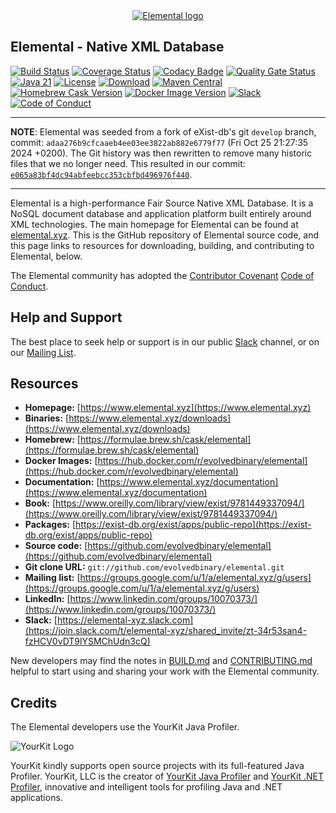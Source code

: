 <div align="center" id="logo">
<a href="https://www.elemental.xyz" target="_blank">
<img src="https://www.elemental.xyz/images/elemental-logo-horizontal-light.png" alt="Elemental logo"></img>
</a>
</div>

## Elemental - Native XML Database

[![Build Status](https://dl.circleci.com/status-badge/img/gh/evolvedbinary/elemental/tree/main.svg?style=svg)](https://dl.circleci.com/status-badge/redirect/gh/evolvedbinary/elemental/tree/main)
[![Coverage Status](https://coveralls.io/repos/github/evolvedbinary/elemental/badge.svg?branch=main)](https://coveralls.io/github/evolvedbinary/elemental?branch=main)
[![Codacy Badge](https://app.codacy.com/project/badge/Grade/4d074617e63d40839760a5e7b2ec4392?branch=main)](https://app.codacy.com/gh/evolvedbinary/elemental/dashboard?utm_source=gh&utm_medium=referral&utm_content=&utm_campaign=Badge_grade)
[![Quality Gate Status](https://sonarcloud.io/api/project_badges/measure?project=evolvedbinary_elemental&metric=alert_status)](https://sonarcloud.io/summary/new_code?id=evolvedbinary_elemental)
[![Java 21](https://img.shields.io/badge/java-21-blue.svg?logo=openjdk)](https://adoptopenjdk.net/)
[![License](https://img.shields.io/badge/license-BSL%201.1-blue.svg)](https://mariadb.com/bsl11/)
[![Download](https://img.shields.io/github/v/release/evolvedbinary/elemental.svg)](https://github.com/evolvedbinary/elemental/releases/)
[![Maven Central](https://img.shields.io/maven-central/v/xyz.elemental/elemental?logo=apachemaven&label=maven+central&color=green)](https://search.maven.org/search?q=g:xyz.elemental)
[![Homebrew Cask Version](https://img.shields.io/homebrew/cask/v/elemental?logo=homebrew&logoColor=white)](https://formulae.brew.sh/cask/elemental)
[![Docker Image Version](https://img.shields.io/docker/v/evolvedbinary/elemental?sort=semver&logo=docker&logoColor=white&label=docker)](https://hub.docker.com/r/evolvedbinary/elemental)
[![Slack](https://img.shields.io/badge/elemental-slack-56b6f8.svg?logo=slack)](https://join.slack.com/t/elemental-xyz/shared_invite/zt-34r53san4-fzHCV0vDT9lYSMChUdn3cQ)
[![Code of Conduct](https://img.shields.io/badge/code%20of%20conduct-contributor%20covenant-5e0d73.svg?logo=contributorcovenant)](https://www.contributor-covenant.org/version/2/1/code_of_conduct.html)

---
**NOTE**: Elemental was seeded from a fork of eXist-db's git `develop` branch, commit: `adaa276b9cfcaaeb4ee03ee3822ab882e6779f77` (Fri Oct 25 21:27:35 2024 +0200). The Git history was then rewritten to remove many historic files that we no longer need. This resulted in our commit: [`e065a83bf4dc94abfeebcc353cbfbd496976f440`](https://github.com/evolvedbinary/elemental/commit/e065a83bf4dc94abfeebcc353cbfbd496976f440).

---

Elemental is a high-performance Fair Source Native XML Database. It is a NoSQL document database and application platform built entirely around XML technologies. The main homepage for Elemental can be found at [elemental.xyz](https://www.elemental.xyz "Elemental Website"). This is the GitHub repository of Elemental source code, and this page links to resources for downloading, building, and contributing to Elemental, below.

The Elemental community has adopted the [Contributor Covenant](https://www.contributor-covenant.org/) [Code of Conduct](https://www.contributor-covenant.org/version/2/1/code_of_conduct/).

## Help and Support

The best place to seek help or support is in our public [Slack](https://join.slack.com/t/elemental-xyz/shared_invite/zt-3290ginoh-lWocaoR3UMw7jghfrt~kFA) channel, or on our [Mailing List](https://groups.google.com/u/1/a/elemental.xyz/g/users).

## Resources

-   **Homepage:** [https://www.elemental.xyz](https://www.elemental.xyz)
-   **Binaries:** [https://www.elemental.xyz/downloads](https://www.elemental.xyz/downloads)
-   **Homebrew:** [https://formulae.brew.sh/cask/elemental](https://formulae.brew.sh/cask/elemental)
-   **Docker Images:** [https://hub.docker.com/r/evolvedbinary/elemental](https://hub.docker.com/r/evolvedbinary/elemental)
-   **Documentation:** [https://www.elemental.xyz/documentation](https://www.elemental.xyz/documentation)
-   **Book:** [https://www.oreilly.com/library/view/exist/9781449337094/](https://www.oreilly.com/library/view/exist/9781449337094/)
-   **Packages:** [https://exist-db.org/exist/apps/public-repo](https://exist-db.org/exist/apps/public-repo)
-   **Source code:** [https://github.com/evolvedbinary/elemental](https://github.com/evolvedbinary/elemental)
-   **Git clone URL:** `git://github.com/evolvedbinary/elemental.git`
-   **Mailing list:** [https://groups.google.com/u/1/a/elemental.xyz/g/users](https://groups.google.com/u/1/a/elemental.xyz/g/users)
-   **LinkedIn:** [https://www.linkedin.com/groups/10070373/](https://www.linkedin.com/groups/10070373/)
-   **Slack:** [https://elemental-xyz.slack.com](https://join.slack.com/t/elemental-xyz/shared_invite/zt-34r53san4-fzHCV0vDT9lYSMChUdn3cQ)



New developers may find the notes in [BUILD.md](https://github.com/evolvedbinary/elemental/blob/main/BUILD.md) and [CONTRIBUTING.md](https://github.com/evolvedbinary/elemental/blob/main/CONTRIBUTING.md) helpful to start using and sharing your work with the Elemental community.

## Credits

The Elemental developers use the YourKit Java Profiler.

<img src="https://www.yourkit.com/images/yklogo.png" alt="YourKit Logo"/>

YourKit kindly supports open source projects with its full-featured Java Profiler.
YourKit, LLC is the creator of <a href="https://www.yourkit.com/java/profiler/">YourKit Java Profiler</a>
and <a href="https://www.yourkit.com/.net/profiler/">YourKit .NET Profiler</a>,
innovative and intelligent tools for profiling Java and .NET applications.
